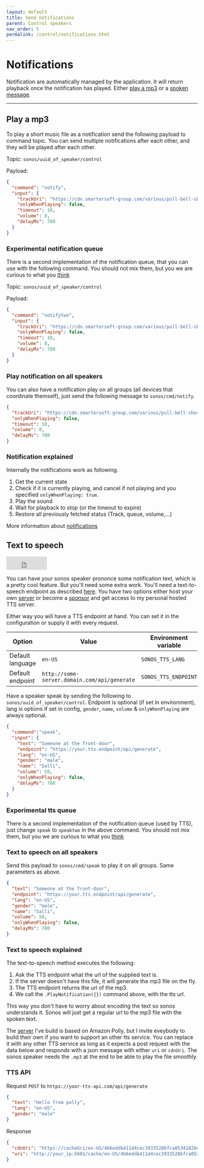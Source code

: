 ```yaml
---
layout: default
title: Send notifications
parent: Control speakers
nav_order: 5
permalink: /control/notifications.html
---
```


# Notifications

Notification are automatically managed by the application. It will return playback once the notification has played. Either [play a mp3](#play-a-mp3) or a [spoken message](#text-to-speech).

---

## Play a mp3

To play a short music file as a notification send the following payload to command topic.
You can send multiple notifications after each other, and they will be played after each other.

Topic: `sonos/uuid_of_speaker/control`

Payload:

```json
{
  "command": "notify",
  "input": {
    "trackUri": "https://cdn.smartersoft-group.com/various/pull-bell-short.mp3",
    "onlyWhenPlaying": false,
    "timeout": 10,
    "volume": 8,
    "delayMs": 700
  }
}
```

### Experimental notification queue

There is a second implementation of the notification queue, that you can use with the following command.
You should not mix them, but you we are curious to what you [think](https://github.com/svrooij/node-sonos-ts/issues/119)

Topic: `sonos/uuid_of_speaker/control`

Payload:

```json
{
  "command": "notifytwo",
  "input": {
    "trackUri": "https://cdn.smartersoft-group.com/various/pull-bell-short.mp3",
    "onlyWhenPlaying": false,
    "timeout": 10,
    "volume": 8,
    "delayMs": 700
  }
}
```

### Play notification on all speakers

You can also have a notification play on all groups (all devices that coordinate themself), just send the following message to `sonos/cmd/notify`.

```json
{
  "trackUri": "https://cdn.smartersoft-group.com/various/pull-bell-short.mp3",
  "onlyWhenPlaying": false,
  "timeout": 10,
  "volume": 8,
  "delayMs": 700
}
```

### Notification explained

Internally the notifications work as following.

1. Get the current state
2. Check if it is currently playing, and cancel if not playing and you specified `onlyWhenPlaying: true`.
3. Play the sound
4. Wait for playback to stop (or the timeout to expire)
5. Restore all previously fetched status (Track, queue, volume,...)

More information about [notifications](https://svrooij.github.io/node-sonos-ts/sonos-device/notifications-and-tts.html)

## Text to speech

<iframe src="https://github.com/sponsors/svrooij/button" title="Sponsor svrooij" height="35" width="107" style="border: 0;"></iframe>

You can have your sonos speaker prononce some notification text, which is a pretty cool feature. But you'll need some extra work. You'll need a text-to-speech endpoint as described [here](https://svrooij.github.io/node-sonos-ts/sonos-device/notifications-and-tts.html#text-to-speech). You have two options either host your own [server][link_polly_tts] or become a [sponsor][link_sponsor] and get access to my personal hosted TTS server.

Either way you will have a TTS endpoint at hand. You can set it in the configuration or supply it with every request.

|Option|Value|Environment variable|Config|
|------|-----|--------------------|------|
|Default language|`en-US`|`SONOS_TTS_LANG`|`--ttslang`|
|Default endpoint|`http://some-server.domain.com/api/generate`|`SONOS_TTS_ENDPOINT`|`--ttsendpoint`|

Have a speaker speak by sending the following to `sonos/uuid_of_speaker/control`. Endpoint is optional (if set in environment), lang is options if set in config, `gender`, `name`, `volume` & `onlyWhenPlaying` are always optional.

```json
{
  "command":"speak",
  "input": {
    "text": "Someone at the front-door",
    "endpoint": "https://your.tts.endpoint/api/generate",
    "lang": "en-US",
    "gender": "male",
    "name": "Salli",
    "volume": 50,
    "onlyWhenPlaying": false,
    "delayMs": 700
  }
}
```

### Experimental tts queue

There is a second implementation of the notification queue (used by TTS), just change `speak` to `speaktwo` in the above command.
You should not mix them, but you we are curious to what you [think](https://github.com/svrooij/node-sonos-ts/issues/119)

### Text to speech on all speakers

Send this payload to `sonos/cmd/speak` to play it on all groups. Same parameters as above.

```json
{
  "text": "Someone at the front-door",
  "endpoint": "https://your.tts.endpoint/api/generate",
  "lang": "en-US",
  "gender": "male",
  "name": "Salli",
  "volume": 50,
  "onlyWhenPlaying": false,
  "delayMs": 700
}
```

### Text to speech explained

The text-to-speech method executes the following:

1. Ask the TTS endpoint what the url of the supplied text is.
2. If the server doesn't have this file, it will generate the mp3 file on the fly.
3. The TTS endpoint returns the url of the mp3.
4. We call the `.PlayNotification({})` command above, with the tts url.

This way you don't have to worry about encoding the text so sonos understands it. Sonos will just get a regular url to the mp3 file with the spoken text.

The [server][link_polly_tts] I've build is based on Amazon Polly, but I invite eveybody to build their own if you want to support an other tts service. You can replace it with any other TTS service as long as it expects a post request with the data below and responds with a json message with either `uri` or `cdnUri`. The sonos speaker needs the `.mp3` at the end to be able to play the file smoothly.

### TTS API

Request `POST` to `https://your-tts-api.com/api/generate`

```json
{
  "text": "Hello from polly",
  "lang": "en-US",
  "gender": "male"
}
```

Response

```json
{
  "cdnUri": "https://cacheUri/en-US/4b6eddb411d4cec3933528bfca05341828ca7593.mp3",
  "uri": "http://your_ip:5601/cache/en-US/4b6eddb411d4cec3933528bfca05341828ca7593.mp3"
}
```

[badge_sponsor]: https://img.shields.io/badge/Sponsor-on%20Github-red
[link_sponsor]: https://github.com/sponsors/svrooij
[link_polly_tts]: https://github.com/svrooij/node-sonos-tts-polly
